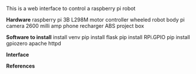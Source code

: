 This is a web interface to control a raspberry pi robot

**Hardware**
raspberry pi 3B
L298M motor controller
wheeled robot body
pi camera
2600 milli amp phone recharger
ABS project box

**Software to install**
install venv
pip install flask
pip install RPi.GPIO
pip install gpiozero
apache httpd

**Interface**

**References**
